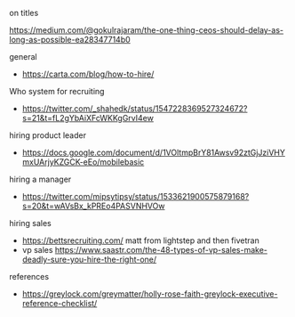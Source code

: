 on titles

https://medium.com/@gokulrajaram/the-one-thing-ceos-should-delay-as-long-as-possible-ea28347714b0

general
- https://carta.com/blog/how-to-hire/




Who system for recruiting 
- https://twitter.com/_shahedk/status/1547228369527324672?s=21&t=fL2gYbAiXFcWKKgGrvI4ew

hiring product leader
- https://docs.google.com/document/d/1VOltmpBrY81Awsv92ztGjJziVHYmxUArjyKZGCK-eEo/mobilebasic


hiring a manager
- https://twitter.com/mipsytipsy/status/1533621900575879168?s=20&t=wAVsBx_kPREo4PASVNHVOw


hiring sales
- https://bettsrecruiting.com/ matt from lightstep and then fivetran
- vp sales https://www.saastr.com/the-48-types-of-vp-sales-make-deadly-sure-you-hire-the-right-one/


references 
- https://greylock.com/greymatter/holly-rose-faith-greylock-executive-reference-checklist/